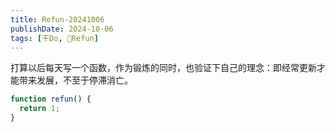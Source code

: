 ```yaml
---
title: Refun-20241006
publishDate: 2024-10-06
tags: [干Do, 🍡Refun]
---
```


打算以后每天写一个函数，作为锻炼的同时，也验证下自己的理念：即经常更新才能带来发展，不至于停滞消亡。

```js
function refun() {
  return 1;
}
```
